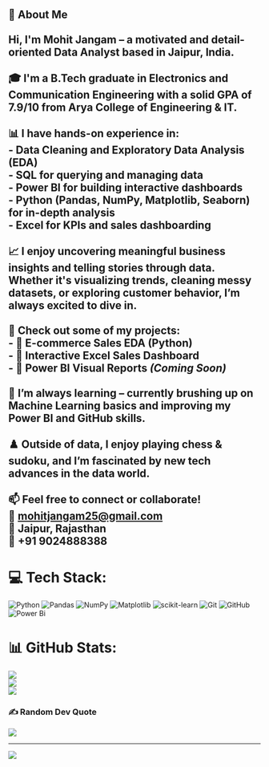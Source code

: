 ## 👋 About Me<br><br>Hi, I'm **Mohit Jangam** – a motivated and detail-oriented Data Analyst based in Jaipur, India.<br><br>🎓 I'm a B.Tech graduate in Electronics and Communication Engineering with a solid GPA of 7.9/10 from Arya College of Engineering & IT.<br><br>📊 I have hands-on experience in:<br>- Data Cleaning and Exploratory Data Analysis (EDA)<br>- SQL for querying and managing data<br>- Power BI for building interactive dashboards<br>- Python (Pandas, NumPy, Matplotlib, Seaborn) for in-depth analysis<br>- Excel for KPIs and sales dashboarding<br><br>📈 I enjoy uncovering meaningful business insights and telling stories through data. Whether it's visualizing trends, cleaning messy datasets, or exploring customer behavior, I’m always excited to dive in.<br><br>📂 Check out some of my projects:<br>- 🔸 **E-commerce Sales EDA (Python)**<br>- 🔸 **Interactive Excel Sales Dashboard**<br>- 🔸 **Power BI Visual Reports** *(Coming Soon)*<br><br>🧠 I’m always learning – currently brushing up on **Machine Learning basics** and improving my **Power BI** and **GitHub** skills.<br><br>♟️ Outside of data, I enjoy playing **chess & sudoku**, and I’m fascinated by new **tech advances** in the data world.<br><br>📫 Feel free to connect or collaborate!  <br>📧 mohitjangam25@gmail.com  <br>📍 Jaipur, Rajasthan  <br>📱 +91 9024888388<br>


# 💻 Tech Stack:
![Python](https://img.shields.io/badge/python-3670A0?style=for-the-badge&logo=python&logoColor=ffdd54) ![Pandas](https://img.shields.io/badge/pandas-%23150458.svg?style=for-the-badge&logo=pandas&logoColor=white) ![NumPy](https://img.shields.io/badge/numpy-%23013243.svg?style=for-the-badge&logo=numpy&logoColor=white) ![Matplotlib](https://img.shields.io/badge/Matplotlib-%23ffffff.svg?style=for-the-badge&logo=Matplotlib&logoColor=black) ![scikit-learn](https://img.shields.io/badge/scikit--learn-%23F7931E.svg?style=for-the-badge&logo=scikit-learn&logoColor=white) ![Git](https://img.shields.io/badge/git-%23F05033.svg?style=for-the-badge&logo=git&logoColor=white) ![GitHub](https://img.shields.io/badge/github-%23121011.svg?style=for-the-badge&logo=github&logoColor=white) ![Power Bi](https://img.shields.io/badge/power_bi-F2C811?style=for-the-badge&logo=powerbi&logoColor=black)
# 📊 GitHub Stats:
![](https://github-readme-stats.vercel.app/api?username=mohitjangam&theme=dark&hide_border=false&include_all_commits=false&count_private=false)<br/>
![](https://nirzak-streak-stats.vercel.app/?user=mohitjangam&theme=dark&hide_border=false)<br/>
![](https://github-readme-stats.vercel.app/api/top-langs/?username=mohitjangam&theme=dark&hide_border=false&include_all_commits=false&count_private=false&layout=compact)

### ✍️ Random Dev Quote
![](https://quotes-github-readme.vercel.app/api?type=horizontal&theme=radical)

---
[![](https://visitcount.itsvg.in/api?id=mohitjangam&icon=0&color=0)](https://visitcount.itsvg.in)

<!-- Proudly created with GPRM ( https://gprm.itsvg.in ) -->
